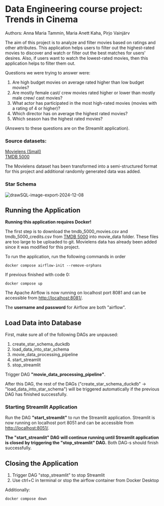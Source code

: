 # Data Engineering course project: Trends in Cinema
Authors: Anna Maria Tammin, Maria Anett Kaha, Pirjo Vainjärv

The aim of this project is to analyze and filter movies based on ratings and other attributes. This application helps users to filter out the highest-rated movies to discover and watch or filter out the best matches for users' desires. Also, if users want to watch the lowest-rated movies, then this application helps to filter them out.

Questions we were trying to answer were:
1. Are high budget movies on average rated higher than low budget movies?
2. Are mostly female cast/ crew movies rated higher or lower than mostly male crew/ cast movies?
3. What actor has participated in the most high-rated movies (movies with a rating of 4 or higher)?
4. Which director has on average the highest rated movies?
5. Which season has the highest rated movies?

(Answers to these questions are on the Streamlit application).

### Source datasets:
[Movielens (Small)](https://grouplens.org/datasets/movielens/latest/) <br>
[TMDB 5000](https://www.kaggle.com/datasets/tmdb/tmdb-movie-metadata/data?select=tmdb_5000_movies.csv)

The Movielens dataset has been transformed into a semi-structured format for this project and additional randomly generated data was added.

### Star Schema
![drawSQL-image-export-2024-12-08](https://github.com/user-attachments/assets/e86916e8-46f6-437e-918a-25e94dafb686)

## Running the Application

<b>Running this application requires Docker!</b>

The first step is to download the tmdb_5000_movies.csv and tmdb_5000_credits.csv from [TMDB 5000](https://www.kaggle.com/datasets/tmdb/tmdb-movie-metadata/data?select=tmdb_5000_movies.csv) into movie_data folder. These files are too large to be uploaded to git. Movielens data has already been added since it was modified for this project.

To run the application, run the following commands in order
```
docker compose airflow-init --remove-orphans
```
If previous finished with code 0:
```
docker compose up
```

The Apache Airflow is now running on localhost port 8081 and can be accessible from [http://localhost:8081/](http://localhost:8081/).

The <b>username and password</b> for Airflow are both "airflow".


## Load Data into Database
First, make sure all of the following DAGs are unpaused:
1. create_star_schema_duckdb
2. load_data_into_star_schema
3. movie_data_processing_pipeline
4. start_streamlit
5. stop_streamlit

Trigger DAG <b>"movie_data_processing_pipeline"</b>.

After this DAG, the rest of the DAGs ("create_star_schema_duckdb" -> "load_data_into_star_schema") will be triggered automatically if the previous DAG has finished successfully.


### Starting Streamlit Application
Run the DAG <b>"start_streamlit"</b> to run the Streamlit application.
Streamlit is now running on localhost port 8051 and can be accessible from [http://localhost:8051/](http://localhost:8051/).

<b> The "start_streamlit" DAG will continue running until Streamlit application is closed by triggering the "stop_streamlit" DAG.</b> Both DAG-s should finish successfully.

## Closing the Application
1. Trigger DAG "stop_streamlit" to stop Streamlit
2. Use ctrl+C in terminal or stop the airflow container from Docker Desktop

Additionally:
```
docker compose down
```
